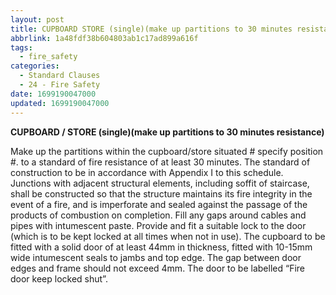 ```yaml
---
layout: post
title: CUPBOARD STORE (single)(make up partitions to 30 minutes resistance)
abbrlink: 1a48fdf38b604803ab1c17ad899a616f
tags:
  - fire_safety
categories:
  - Standard Clauses
  - 24 - Fire Safety
date: 1699190047000
updated: 1699190047000
---
```


**CUPBOARD / STORE (single)(make up partitions to 30 minutes resistance)**

Make up the partitions within the cupboard/store situated # specify position #. to a standard of fire resistance of at least 30 minutes. The standard of construction to be in accordance with Appendix I to this schedule. Junctions with adjacent structural elements, including soffit of staircase, shall be constructed so that the structure maintains its fire integrity in the event of a fire, and is imperforate and sealed against the passage of the products of combustion on completion. Fill any gaps around cables and pipes with intumescent paste. Provide and fit a suitable lock to the door (which is to be kept locked at all times when not in use). The cupboard to be fitted with a solid door of at least 44mm in thickness, fitted with 10-15mm wide intumescent seals to jambs and top edge. The gap between door edges and frame should not exceed 4mm. The door to be labelled “Fire door keep locked shut”.
